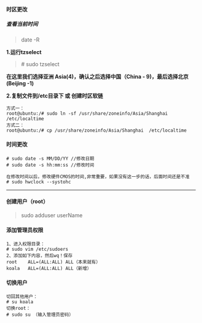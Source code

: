 #### 时区更改

##### 查看当前时间

> date -R

**1.运行tzselect**

> \# sudo tzselect

**在这里我们选择亚洲 Asia(4)，确认之后选择中国（China - 9)，最后选择北京(Beijing -1)**

**2.复制文件到/etc目录下 或 创建时区软链**

```
方式一：
root@ubuntu:/# sudo ln -sf /usr/share/zoneinfo/Asia/Shanghai /etc/localtime
方式二：
root@ubuntu:/# cp /usr/share/zoneinfo/Asia/Shanghai  /etc/localtime
```

#### 时间更改

```
# sudo date -s MM/DD/YY //修改日期
# sudo date -s hh:mm:ss //修改时间

在修改时间以后，修改硬件CMOS的时间,非常重要，如果没有这一步的话，后面时间还是不准
# sudo hwclock --systohc
```



---

#### 创建用户（root）
> sudo adduser userName

#### 添加管理员权限
```
1、进入权限目录：
# sudo vim /etc/sudoers
2、添加如下内容，然后wq！保存
root    ALL=(ALL:ALL) ALL（本来就有）
koala   ALL=(ALL:ALL) ALL（新增）
```

#### 切换用户
```
切回其他用户：
# su koala
切换root：
# sudo su （输入管理员密码）
```